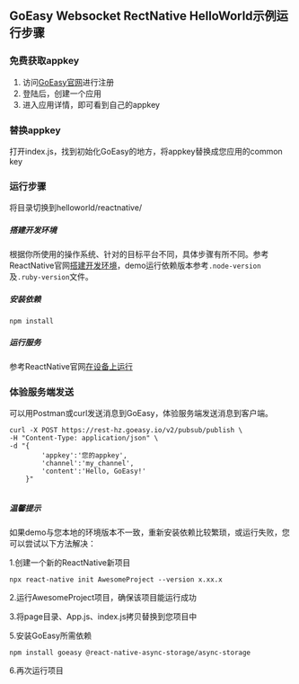 ## GoEasy Websocket RectNative HelloWorld示例运行步骤

### 免费获取appkey
1. 访问[GoEasy官网](https://www.goeasy.io)进行注册
2. 登陆后，创建一个应用
3. 进入应用详情，即可看到自己的appkey

### 替换appkey
打开index.js，找到初始化GoEasy的地方，将appkey替换成您应用的common key

### 运行步骤

将目录切换到helloworld/reactnative/

##### 搭建开发环境

根据你所使用的操作系统、针对的目标平台不同，具体步骤有所不同。参考ReactNative官网[搭建开发环境](https://reactnative.cn/docs/environment-setup)，demo运行依赖版本参考`.node-version`及`.ruby-version`文件。


##### 安装依赖
```
npm install
```

##### 运行服务

参考ReactNative官网[在设备上运行](https://reactnative.cn/docs/running-on-device)


### 体验服务端发送
可以用Postman或curl发送消息到GoEasy，体验服务端发送消息到客户端。

````shell
curl -X POST https://rest-hz.goeasy.io/v2/pubsub/publish \
-H "Content-Type: application/json" \
-d "{
        'appkey':'您的appkey',
        'channel':'my_channel',
        'content':'Hello, GoEasy!'
    }"
    
````

##### 温馨提示

如果demo与您本地的环境版本不一致，重新安装依赖比较繁琐，或运行失败，您可以尝试以下方法解决：

1.创建一个新的ReactNative新项目
````shell
npx react-native init AwesomeProject --version x.xx.x
````

2.运行AwesomeProject项目，确保该项目能运行成功

3.将page目录、App.js、index.js拷贝替换到您项目中

5.安装GoEasy所需依赖
````shell
npm install goeasy @react-native-async-storage/async-storage
````

6.再次运行项目
